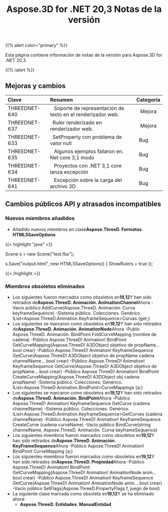 ﻿---
title: Aspose.3D for .NET 20,3 Notas de la versión
type: docs
weight: 50
url: /es/net/aspose-3d-for-net-20-3-release-notes/
---
{{% alert color="primary" %}} 

Esta página contiene información de notas de la versión para Aspose.3D for .NET 20,3.

{{% /alert %}} 
## **Mejoras y cambios**

|**Clave**|**Resumen**|**Categoría**|
|:- |:- |:- |
|THREEDNET-640 |` ` Soporte de representación de texto en el renderizador web.|` ` Mejora|
|THREEDNET-637 |` `Ruler renderizado en renderizador web.|` ` Mejora|
|THREEDNET-633 |` `SetProperty con problema de valor null|` `Bug|
|THREEDNET-635 |` ` Algunos ejemplos fallaron en. Net core 3,1 modo|` `Bug|
|THREEDNET-634 |` ` Proyectos con .NET 3,1 core lanza excepción|` `Bug|
|THREEDNET-641 |` ` Excepción sobre la carga del archivo 3D|` `Bug|
## **Cambios públicos API y atrasados incompatibles**
### **Nuevos miembros añadidos**
- Añadido nuevos miembros en clase**Aspose.ThreeD. Formatos. HTML5SaveOptions**



{{< highlight "java" >}}

 Scene s = new Scene("test.fbx");

s.Save("output.html", new HTML5SaveOptions() { ShowRulers = true });

{{< /highlight >}}
### **Miembros obsoletos eliminados**
- Los siguientes fueron marcados como obsoletos en**19,12**Y han sido retirados de**Aspose.ThreeD. Animación. AnimationChannel**Ahora
-Vacío público AddCurve(Aspose.ThreeD. Animación. Curva keyframeSequence)
-Sistema público. Colecciones. Genérico. IList<Aspose.ThreeD.Animation.KeyframeSequence>Curvas {get;}
- Los siguientes se marcaron como obsoletos en**19,12**Y han sido retirados de**Aspose.ThreeD. Animación. AnimationNode**Ahora
-Public Aspose.ThreeD. Animación. BindPoint FindCurveMapping (nombre de cadena)
-Público Aspose.ThreeD! Animation! BindPoint GetCurveMapping(Aspose.ThreeD! A3DObject objetivo de propName... bool crear)
-Público Aspose.ThreeD! Animation! KeyframeSequence GetCurve(Aspose.ThreeD! A3DObject objetivo de propName cadena channelName... bool crear)
-Público Aspose.ThreeD! Animation! KeyframeSequence GetCurve(Aspose.ThreeD! A3DObject objetivo de propName... bool crear)
-Público Aspose.ThreeD! Animation! BindPoint CreateCurveMapping(Aspose.ThreeD! A3DObject obj cadena propName)
-Sistema público. Colecciones. Genérico. IList<Aspose.ThreeD.Animation.BindPoint>CurveMappings {a;}
- Los siguientes se marcaron como obsoletos en**19,12**Y han sido retirados de**Aspose.ThreeD. Animación. BindPoint**Ahora
-Público Aspose.ThreeD! Animation! KeyframeSequence GetCurve (cadena channelName)
-Sistema público. Colecciones. Genérico. IList<Aspose.ThreeD.Animation.KeyframeSequence>GetCurves (cadena channelName)
-Público Aspose.ThreeD! Animation! KeyframeSequence CreateCurve (cadena curveName)
-Vacío público BindCurve(string channelName, Aspose.ThreeD. Animación. Curva keyframeSequence)
- Los siguientes miembros fueron marcados como obsoletos en**19,12**Y han sido retirados de**Aspose.ThreeD. Animación. KeyFrameSequence**Ahora
-Público Aspose.ThreeD! Animation! BindPoint CurveMapping {a;}
- Los siguientes miembros fueron marcados como obsoletos en**19,12**Y han sido retirados de**Aspose.ThreeD. Propiedad**Ahora
-Público Aspose.ThreeD! Animation! BindPoint GetCurveMapping(Aspose.ThreeD! Animation! AnimationNode anim... bool crear)
-Público Aspose.ThreeD! Animation! KeyframeSequence GetCurve(Aspose.ThreeD! Animation! AnimationNode anim... bool crear)
-Vacío público SetFlags(Aspose.ThreeD.PropertyFlags f, juego de bool)
- La siguiente clase marcada como obsoleta en**19,12**Y se ha eliminado ahora
  - **Aspose.ThreeD. Entidades. ManualEntidad**

